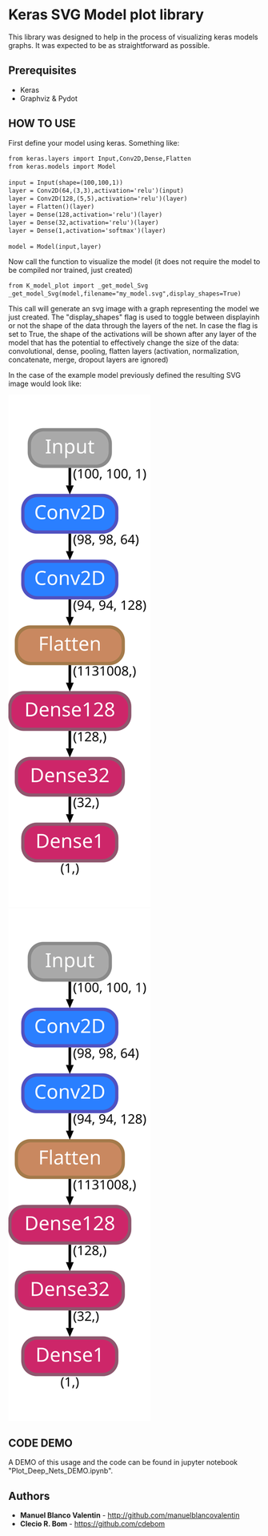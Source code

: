 # Keras SVG Model plot library

This library was designed to help in the process of visualizing keras models graphs. It was expected to be as straightforward as possible.

## Prerequisites

* Keras
* Graphviz & Pydot

## HOW TO USE

First define your model using keras. Something like:

```
from keras.layers import Input,Conv2D,Dense,Flatten
from keras.models import Model

input = Input(shape=(100,100,1))
layer = Conv2D(64,(3,3),activation='relu')(input)
layer = Conv2D(128,(5,5),activation='relu')(layer)
layer = Flatten()(layer)
layer = Dense(128,activation='relu')(layer)
layer = Dense(32,activation='relu')(layer)
layer = Dense(1,activation='softmax')(layer)

model = Model(input,layer)
```

Now call the function to visualize the model (it does not require the model to be compiled nor trained, just created)
```
from K_model_plot import _get_model_Svg
_get_model_Svg(model,filename="my_model.svg",display_shapes=True)
```

This call will generate an svg image with a graph representing the model we just created. The "display_shapes" flag is used to toggle between displayinh or not the shape of the data through the layers of the net. In case the flag is set to True, the shape of the activations will be shown after any layer of the model that has the potential to effectively change the size of the data: convolutional, dense, pooling, flatten layers (activation, normalization, concatenate, merge, dropout layers are ignored)

In the case of the example model previously defined the resulting SVG image would look like:

![Alt text](my_model.svg)
<img src="my_model.svg">

## CODE DEMO

A DEMO of this usage and the code can be found in jupyter notebook "Plot_Deep_Nets_DEMO.ipynb".

## Authors

* **Manuel Blanco Valentin** - http://github.com/manuelblancovalentin
* **Clecio R. Bom** - https://github.com/cdebom

 
